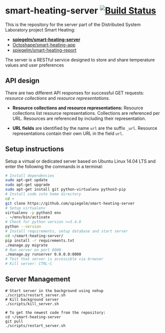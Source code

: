 # smart-heating-server [![Build Status](https://magnum.travis-ci.com/spiegelm/smart-heating-server.svg?token=uqu5q9gC3ZDdywezju6y&branch=master)](https://magnum.travis-ci.com/spiegelm/smart-heating-server)

This is the repository for the server part of the Distributed System Laboratory project Smart Heating:

- [**spiegelm/smart-heating-server**](https://github.com/spiegelm/smart-heating-server)
- [Octoshape/smart-heating-app](https://github.com/Octoshape/smart-heating-app)
- [spiegelm/smart-heating-report](https://github.com/spiegelm/smart-heating-report)

The server is a RESTful service designed to store and share temperature values and user preferences

## API design

There are two different API responses for successful GET requests: *resource collections* and *resource representations*.

- **Resource collections and resource representations:** Resource collections list resource representations. Collections are referenced per URL. Resources are referenced by including their representation.

- **URL fields** are identified by the name ``url`` are the suffix ``_url``. Resource representations contain their own URL in the field ``url``.

## Setup instructions

Setup a virtual or dedicated server based on Ubuntu Linux 14.04 LTS and enter the following the commands in a terminal:

```bash
# Install dependencies
sudo apt-get update
sudo apt-get upgrade
sudo apt-get install git python-virtualenv python3-pip
# Install code into home directory
cd ~
git clone https://github.com/spiegelm/smart-heating-server
# Setup virtualenv
virtualenv -p python3 env
. ~/env/bin/activate
# Check for python version >=3.4.0
python --version
# Install requirements, setup database and start server
cd ~/smart-heating-server/
pip install -r requirements.txt
./manage.py migrate
# Run server on port 8000
./manage.py runserver 0.0.0.0:8000
# Test that server is accessible via browser
# Kill server: CTRL-C
```

## Server Management

```
# Start server in the background using nohup
./scripts/restart_server.sh
# Kill background server
./scripts/kill_server.sh

# To get the newest code from the repository:
cd ~/smart-heating-server
git pull
./scripts/restart_server.sh
```
